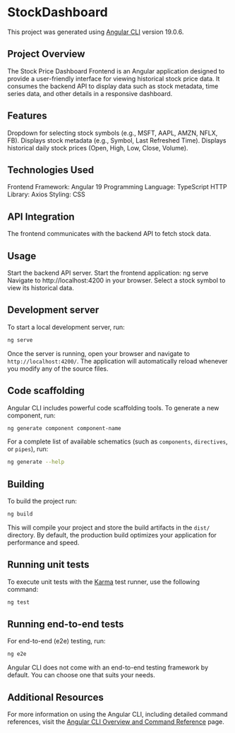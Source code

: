 # StockDashboard

This project was generated using [Angular CLI](https://github.com/angular/angular-cli) version 19.0.6.

## Project Overview
The Stock Price Dashboard Frontend is an Angular application designed to provide a user-friendly interface for viewing historical stock price data. It consumes the backend API to display data such as stock metadata, time series data, and other details in a responsive dashboard.

## Features
Dropdown for selecting stock symbols (e.g., MSFT, AAPL, AMZN, NFLX, FB).
Displays stock metadata (e.g., Symbol, Last Refreshed Time).
Displays historical daily stock prices (Open, High, Low, Close, Volume).

## Technologies Used
Frontend Framework: Angular 19
Programming Language: TypeScript
HTTP Library: Axios
Styling: CSS

## API Integration
The frontend communicates with the backend API to fetch stock data.

## Usage
Start the backend API server.
Start the frontend application:
ng serve
Navigate to http://localhost:4200 in your browser.
Select a stock symbol to view its historical data.

## Development server

To start a local development server, run:

```bash
ng serve
```

Once the server is running, open your browser and navigate to `http://localhost:4200/`. The application will automatically reload whenever you modify any of the source files.

## Code scaffolding

Angular CLI includes powerful code scaffolding tools. To generate a new component, run:

```bash
ng generate component component-name
```

For a complete list of available schematics (such as `components`, `directives`, or `pipes`), run:

```bash
ng generate --help
```

## Building

To build the project run:

```bash
ng build
```

This will compile your project and store the build artifacts in the `dist/` directory. By default, the production build optimizes your application for performance and speed.

## Running unit tests

To execute unit tests with the [Karma](https://karma-runner.github.io) test runner, use the following command:

```bash
ng test
```

## Running end-to-end tests

For end-to-end (e2e) testing, run:

```bash
ng e2e
```

Angular CLI does not come with an end-to-end testing framework by default. You can choose one that suits your needs.

## Additional Resources

For more information on using the Angular CLI, including detailed command references, visit the [Angular CLI Overview and Command Reference](https://angular.dev/tools/cli) page.

